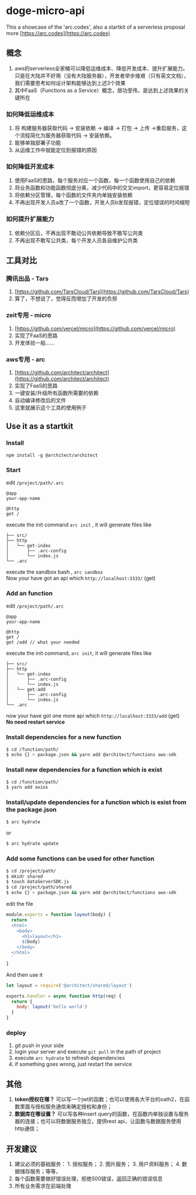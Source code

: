 # doge-micro-api
This a showcase of the 'arc.codes', also a startkit of a serverless proposal  
more [https://arc.codes](https://arc.codes)

## 概念
1. aws的serverless全家桶可以降低运维成本、降低开发成本、提升扩展能力。只是在大陆并不好用（没有大陆服务器），开发者举步维艰（只有英文文档），我们需要思考如何设计架构能够达到上述3个效果
2. 其中FaaS（Functions as a Service）概念，居功至伟，是达到上述效果的关键所在

### 如何降低运维成本
1. 将 构建服务器获取代码 -> 安装依赖 -> 编译 -> 打包 -> 上传 ->重启服务，这个流程简化为服务器获取代码 -> 安装依赖。
2. 能够单独部署子功能
3. 从运维工作中就能定位到报错的原因

### 如何降低开发成本
1. 使用FaaS的思路，每个服务对应一个函数，每一个函数使用自己的依赖
2. 将业务函数和功能函数彻底分离，减少代码中的交叉import，更容易定位报错
3. 将依赖分区管理，每个函数的文件夹内单独安装依赖
4. 不再出现开发人员a改了一个函数，开发人员b发现报错，定位错误的时间缩短

### 如何提升扩展能力
1. 依赖分区后，不再出现不敢动公共依赖导致不敢写公共类
2. 不再出现不敢写公共类，每个开发人员各自维护公共类

## 工具对比
### 腾讯出品 - Tars
1. [https://github.com/TarsCloud/Tars](https://github.com/TarsCloud/Tars)
2. 算了，不想说了，觉得反而增加了开发的负担

### zeit专用 - micro
1. [https://github.com/vercel/micro](https://github.com/vercel/micro)
2. 实现了FaaS的思路
3. 开发体验一般……

### aws专用 - arc
1. [https://github.com/architect/architect](https://github.com/architect/architect)
2. 实现了FaaS的思路
3. 一键安装/升级所有函数所需要的依赖
4. 自动编译修改后的文件
5. 这里就展示这个工具的使用例子

## Use it as a startkit
### Install
`npm install -g @architect/architect`

### Start
edit `/project/path/.arc`
```text
@app
your-app-name

@http
get /
```
execute the init command   `arc init`  , it will generate files like
```text
├── src/
├── http
│   └── get-index
│       ├── .arc-config
│       └── index.js
└── .arc
```
execute the sandbox bash  , `arc sandbox`  
Now your have got an api which `http://localhost:3333/` (get)
### Add an function
edit `/project/path/.arc`
```text
@app
your-app-name

@http
get /
get /add // what your needed
```
execute the init command, `arc init`, it will generate files like
```text
├── src/
├── http
│   └── get-index
│       ├── .arc-config
│       └── index.js
│   └── get-add
│       ├── .arc-config
│       └── index.js
└── .arc
```
now your have got one more api which `http://localhost:3333/add` (get)  
**No need restart service**

### Install dependencies for a new function
```bash
$ cd /function/path/
$ echo {} > package.json && yarn add @architect/functions aws-sdk
```

### Install new dependencies for a function which is exist
```bash
$ cd /function/path/
$ yarn add axios
```

### Install/update dependencies for a function which is exist from the package.json
```bash
$ arc hydrate
```

or

```bash
$ arc hydrate update
```
### Add some functions can be used for other function
```bash
$ cd /project/path/
$ mkidr shared
$ touch dataServerSDK.js
$ cd /project/path/shared
$ echo {} > package.json && yarn add @architect/functions aws-sdk
```
edit the file
```javascript
module.exports = function layout(body) {
  return `
  <html>
    <body>
      <h1>layout</h1>
      ${body}
    </body>
  </html>
  `
}
```

And then use it
```javascript
let layout = require('@architect/shared/layout')

exports.handler = async function http(req) {
  return {
    body: layout('hello world')
  }
}
```

### deploy
1. git push in your side
2. login your server and execute `git pull` in the path of project
3. execute `arc hydrate` to refresh dependencies
4. if something goes wrong, just restart the service

## 其他
1. **token授权在哪？** 可以写一个jwt的函数；也可以使用各大平台的oath2，在函数里面与授权服务通信来确定授权和身份；
2. **数据库在哪设置？** 可以写各种insert query的函数，在函数内单独设置与服务器的连接；也可以将数据服务独立，提供rest api，让函数与数据服务使用http通信；

## 开发建议
1. 建议必须的基础服务： 1. 授权服务； 2. 图片服务； 3. 用户资料服务； 4. 数据储存服务；等等，
2. 每个函数需要做好错误处理，拒绝500错误，返回正确的错误信息
3. 所有业务需求在前端处理

